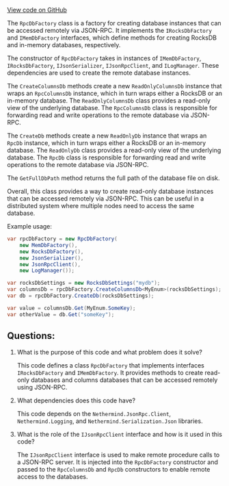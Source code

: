 [View code on GitHub](https://github.com/NethermindEth/nethermind/src/Nethermind/Nethermind.Db.Rpc/RpcDbFactory.cs)

The `RpcDbFactory` class is a factory for creating database instances that can be accessed remotely via JSON-RPC. It implements the `IRocksDbFactory` and `IMemDbFactory` interfaces, which define methods for creating RocksDB and in-memory databases, respectively. 

The constructor of `RpcDbFactory` takes in instances of `IMemDbFactory`, `IRocksDbFactory`, `IJsonSerializer`, `IJsonRpcClient`, and `ILogManager`. These dependencies are used to create the remote database instances. 

The `CreateColumnsDb` methods create a new `ReadOnlyColumnsDb` instance that wraps an `RpcColumnsDb` instance, which in turn wraps either a RocksDB or an in-memory database. The `ReadOnlyColumnsDb` class provides a read-only view of the underlying database. The `RpcColumnsDb` class is responsible for forwarding read and write operations to the remote database via JSON-RPC. 

The `CreateDb` methods create a new `ReadOnlyDb` instance that wraps an `RpcDb` instance, which in turn wraps either a RocksDB or an in-memory database. The `ReadOnlyDb` class provides a read-only view of the underlying database. The `RpcDb` class is responsible for forwarding read and write operations to the remote database via JSON-RPC. 

The `GetFullDbPath` method returns the full path of the database file on disk. 

Overall, this class provides a way to create read-only database instances that can be accessed remotely via JSON-RPC. This can be useful in a distributed system where multiple nodes need to access the same database. 

Example usage:

```csharp
var rpcDbFactory = new RpcDbFactory(
    new MemDbFactory(),
    new RocksDbFactory(),
    new JsonSerializer(),
    new JsonRpcClient(),
    new LogManager());

var rocksDbSettings = new RocksDbSettings("mydb");
var columnsDb = rpcDbFactory.CreateColumnsDb<MyEnum>(rocksDbSettings);
var db = rpcDbFactory.CreateDb(rocksDbSettings);

var value = columnsDb.Get(MyEnum.SomeKey);
var otherValue = db.Get("someKey");
```
## Questions: 
 1. What is the purpose of this code and what problem does it solve?
    
    This code defines a class `RpcDbFactory` that implements interfaces `IRocksDbFactory` and `IMemDbFactory`. It provides methods to create read-only databases and columns databases that can be accessed remotely using JSON-RPC.

2. What dependencies does this code have?
    
    This code depends on the `Nethermind.JsonRpc.Client`, `Nethermind.Logging`, and `Nethermind.Serialization.Json` libraries.

3. What is the role of the `IJsonRpcClient` interface and how is it used in this code?
    
    The `IJsonRpcClient` interface is used to make remote procedure calls to a JSON-RPC server. It is injected into the `RpcDbFactory` constructor and passed to the `RpcColumnsDb` and `RpcDb` constructors to enable remote access to the databases.
